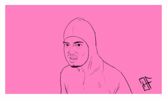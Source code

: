 ![alt text](https://github.com/debjit-2102/debjit-2102/blob/master/dagd964-b1f88220-2f0a-4521-8d13-ff32b3cc1dd0.gif?raw=true)
<!--
**debjit-2102/debjit-2102** is a ✨ _special_ ✨ repository because its `README.md` (this file) appears on your GitHub profile.

Here are some ideas to get you started:

- 🔭 I’m currently working on ...
- 🌱 I’m currently learning ...
- 👯 I’m looking to collaborate on ...
- 🤔 I’m looking for help with ...
- 💬 Ask me about ...
- 📫 How to reach me: ...
- 😄 Pronouns: ...
- ⚡ Fun fact: ...
-->
